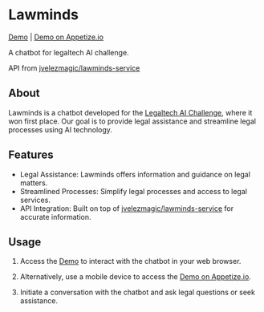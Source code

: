 # Lawminds

[Demo](https://lawminds.vercel.app) | [Demo on Appetize.io](https://appetize.io/app/e6wnbovkq4wwpn4fxm6uai4iyy)

A chatbot for legaltech AI challenge.

API from [jvelezmagic/lawminds-service](https://github.com/jvelezmagic/lawminds-service)

## About

Lawminds is a chatbot developed for the [Legaltech AI Challenge](https://lablab.ai/event/legaltech-ai-hackathon/lawminds/lawminds), where it won first place. Our goal is to provide legal assistance and streamline legal processes using AI technology.

## Features

- Legal Assistance: Lawminds offers information and guidance on legal matters.
- Streamlined Processes: Simplify legal processes and access to legal services.
- API Integration: Built on top of [jvelezmagic/lawminds-service](https://github.com/jvelezmagic/lawminds-service) for accurate information.

## Usage

1. Access the [Demo](https://lawminds.vercel.app) to interact with the chatbot in your web browser.

2. Alternatively, use a mobile device to access the [Demo on Appetize.io](https://appetize.io/app/e6wnbovkq4wwpn4fxm6uai4iyy).

3. Initiate a conversation with the chatbot and ask legal questions or seek assistance.
